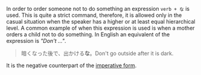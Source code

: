 In order to order someone not to do something an expression `verb + な` is used. This is quite a strict command, therefore, it is allowed only in the casual situation when the speaker has a higher or at least equal hierarchical level. A common example of when this expression is used is when a mother orders a child not to do something. In English an equivalent of the expression is *"Don't ..."*.
>暗くなった後で、出かける**な**。Don't go outside after it is dark.

It is the negative counterpart of the [imperative form](181).